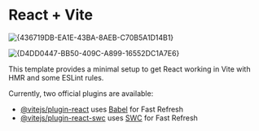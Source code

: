 # React + Vite

![{436719DB-EA1E-43BA-8AEB-C70B5A1D14B1}](https://github.com/user-attachments/assets/2d812487-da0d-418e-a4be-1081a8fc45e9)


![{D4DD0447-BB50-409C-A899-16552DC1A7E6}](https://github.com/user-attachments/assets/f566f519-c17e-447d-b129-ffe556c80970)


This template provides a minimal setup to get React working in Vite with HMR and some ESLint rules.

Currently, two official plugins are available:

- [@vitejs/plugin-react](https://github.com/vitejs/vite-plugin-react/blob/main/packages/plugin-react/README.md) uses [Babel](https://babeljs.io/) for Fast Refresh
- [@vitejs/plugin-react-swc](https://github.com/vitejs/vite-plugin-react-swc) uses [SWC](https://swc.rs/) for Fast Refresh
